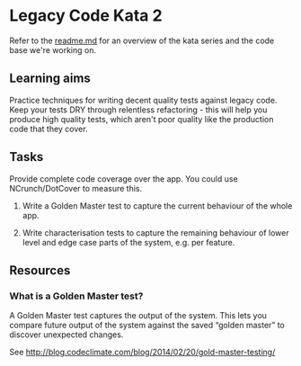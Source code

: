 # Legacy Code Kata 2

Refer to the [readme.md](README.md) for an overview of the kata series and the code base we're working on.

## Learning aims

Practice techniques for writing decent quality tests against legacy code. Keep your tests DRY through relentless refactoring - this will help you produce high quality tests, which aren't poor quality like the production code that they cover.

## Tasks

Provide complete code coverage over the app. You could use NCrunch/DotCover to measure this.

1. Write a Golden Master test to capture the current behaviour of the whole app.

2. Write characterisation tests to capture the remaining behaviour of lower level and edge case parts of the system, e.g. per feature.

## Resources

### What is a Golden Master test?

A Golden Master test captures the output of the system. This lets you compare future output of the system against the saved “golden master” to discover unexpected changes.

See http://blog.codeclimate.com/blog/2014/02/20/gold-master-testing/
